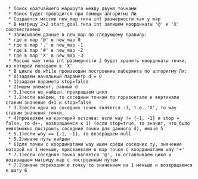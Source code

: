      * Поиск кратчайшего маршрута между двумя точками
     * Поиск будет проводится при помощи алгоритма Ли
     * Создается массив new_map типа int размерности как у map
     * В матрицу 2х2 start_goal типа int запишем координаты '@' и 'X' соотвествеено
     * Записываем данные в new_map по следующему правилу:
     * где в map '@' в new_map 0
     * где в map '.' в new_map -1
     * где в map '#' в new_map -2
     * где в map 'X' в new_map -3
     * Массив way типа int размерности 2 будет хранить координаты точки, из которой попадаем в 'X'
     * В цикле do while производим построение лаберинта по алгоритму Ли:
     * 0)задаем начальный параметр d = 0
     * 1)задаем параметр stop=false
     * 2)ищем элемент, равный d
     * 3.1)если не найден, прекращаем цикл
     * 3.2)если найден, то соседним точкам по горизонтале и вертикали ставим значение d+1 и stop=false
     * 3.3)если одна из соседних точек является -3, т.е. 'X', то way ставим значения точки,
     * 4)проверяем на критерий остонва: если way != {-1, -1} и stop = false, то d++, возвращаемся к 1) (если stop=true, то значит, что было невозможно построить соседние точки для данного d), иначе 5
     * 5.1)если way == {-1, -1}, то возвращаем null
     * 5.2)иначе путь найден
     * 6)для точки с координатами way ищем среди соседних ту, значение которой на 1 меньше, присваеваем в map точке с координатами way '+'
     * 7.1)если соседняя точка является '@', то оставливаем цикл и возвращаем матрицу map с построенным путем
     * 7.2)иначе переходим в точку со значением на 1 меньше и возвращаемся к шагу 6
